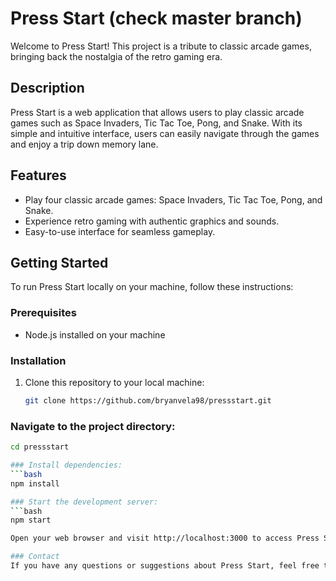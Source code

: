 # Press Start (check master branch)

Welcome to Press Start! This project is a tribute to classic arcade games, bringing back the nostalgia of the retro gaming era.

## Description

Press Start is a web application that allows users to play classic arcade games such as Space Invaders, Tic Tac Toe, Pong, and Snake. With its simple and intuitive interface, users can easily navigate through the games and enjoy a trip down memory lane.

## Features

- Play four classic arcade games: Space Invaders, Tic Tac Toe, Pong, and Snake.
- Experience retro gaming with authentic graphics and sounds.
- Easy-to-use interface for seamless gameplay.

## Getting Started

To run Press Start locally on your machine, follow these instructions:

### Prerequisites

- Node.js installed on your machine

### Installation

1. Clone this repository to your local machine:
   ```bash
   git clone https://github.com/bryanvela98/pressstart.git

### Navigate to the project directory:
   ```bash
   cd pressstart

### Install dependencies:
   ```bash
   npm install

### Start the development server:
   ```bash
   npm start

Open your web browser and visit http://localhost:3000 to access Press Start.

### Contact
If you have any questions or suggestions about Press Start, feel free to contact me at bryanedinson1998@hotmail.com.
